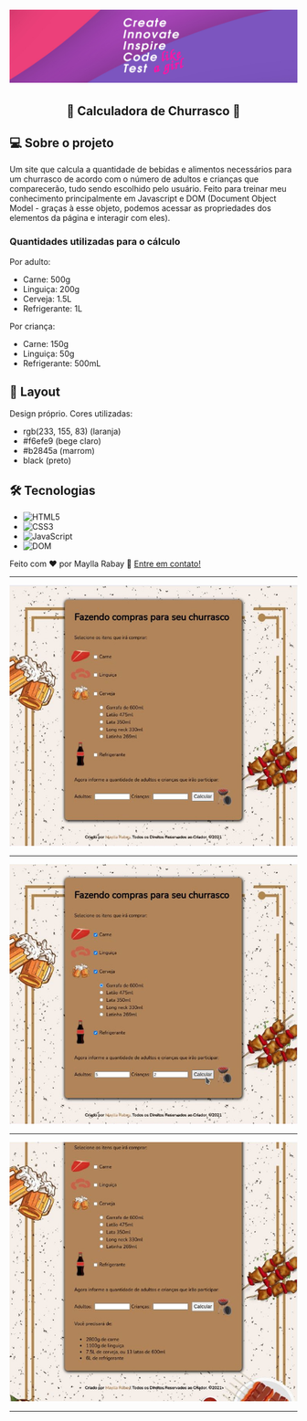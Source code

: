 <h1 align="center">
  <img src="./images/banner.png" />
</h1>

<h2 align="center"> 
	🚀 Calculadora de Churrasco 🚀
</h2>

## 💻 Sobre o projeto
  Um site que calcula a quantidade de bebidas e alimentos necessários para um churrasco de acordo com o número de adultos e crianças que comparecerão, tudo sendo escolhido pelo usuário. Feito para treinar meu conhecimento principalmente em Javascript e DOM (Document Object Model - graças à esse objeto, podemos acessar as propriedades dos elementos da página e interagir com eles).

### Quantidades utilizadas para o cálculo
  <p>Por adulto:</p>
  <ul>
    <li>Carne: 500g</li>
    <li>Linguiça: 200g</li>
    <li>Cerveja: 1.5L</li>
    <li>Refrigerante: 1L</li>
  </ul>

  <p>Por criança:</p>
  <ul>
    <li>Carne: 150g</li>
    <li>Linguiça: 50g</li>
    <li>Refrigerante: 500mL</li>
  </ul>

## 🎨 Layout
  Design próprio. Cores utilizadas:
  - rgb(233, 155, 83) (laranja)
  - #f6efe9 (bege claro)
  - #b2845a (marrom)
  - black (preto)

## 🛠 Tecnologias
  - ![HTML5](https://img.shields.io/badge/-HTML5-red)
  - ![CSS3](https://img.shields.io/badge/-CSS3-blue)
  - ![JavaScript](https://img.shields.io/badge/-JavaScript-orange)
  - ![DOM](https://img.shields.io/badge/-DOM-lightgrey)

Feito com ❤️ por Maylla Rabay 👋 [Entre em contato!](https://www.linkedin.com/in/mayllarabay/)

<hr />

<img src="images/screen-1.jpg">

<hr />

<img src="images/screen-2.jpg">

<hr />

<img src="images/screen-3.jpg">

<hr />